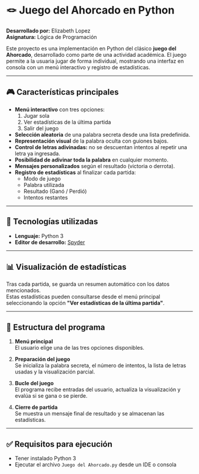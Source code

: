 # 🪢 Juego del Ahorcado en Python

**Desarrollado por:** Elizabeth Lopez  
**Asignatura:** Lógica de Programación

Este proyecto es una implementación en Python del clásico **juego del Ahorcado**, desarrollado como parte de una actividad académica. El juego permite a la usuaria jugar de forma individual, mostrando una interfaz en consola con un menú interactivo y registro de estadísticas.

---

## 🎮 Características principales

- **Menú interactivo** con tres opciones:
  1. Jugar sola  
  2. Ver estadísticas de la última partida  
  3. Salir del juego
- **Selección aleatoria** de una palabra secreta desde una lista predefinida.
- **Representación visual** de la palabra oculta con guiones bajos.
- **Control de letras adivinadas:** no se descuentan intentos al repetir una letra ya ingresada.
- **Posibilidad de adivinar toda la palabra** en cualquier momento.
- **Mensajes personalizados** según el resultado (victoria o derrota).
- **Registro de estadísticas** al finalizar cada partida:
  - Modo de juego  
  - Palabra utilizada  
  - Resultado (Ganó / Perdió)  
  - Intentos restantes

---

## 🧪 Tecnologías utilizadas

- **Lenguaje:** Python 3  
- **Editor de desarrollo:** [Spyder](https://www.spyder-ide.org/)

---

## 📊 Visualización de estadísticas

Tras cada partida, se guarda un resumen automático con los datos mencionados.  
Estas estadísticas pueden consultarse desde el menú principal seleccionando la opción **"Ver estadísticas de la última partida"**.

---

## 🧩 Estructura del programa

1. **Menú principal**  
   El usuario elige una de las tres opciones disponibles.

2. **Preparación del juego**  
   Se inicializa la palabra secreta, el número de intentos, la lista de letras usadas y la visualización parcial.

3. **Bucle del juego**  
   El programa recibe entradas del usuario, actualiza la visualización y evalúa si se gana o se pierde.

4. **Cierre de partida**  
   Se muestra un mensaje final de resultado y se almacenan las estadísticas.

---

## ✅ Requisitos para ejecución

- Tener instalado Python 3
- Ejecutar el archivo `Juego del Ahorcado.py` desde un IDE o consola
